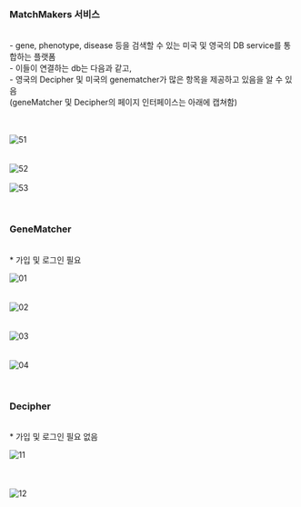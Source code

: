 ### MatchMakers 서비스 ###
<br>
- gene, phenotype, disease 등을 검색할 수 있는 미국 및 영국의 DB service를 통합하는 플랫폼   <br>
- 이들이 연결하는 db는 다음과 같고,     <br>
- 영국의 Decipher 및 미국의 genematcher가 많은 항목을 제공하고 있음을 알 수 있음     <br>
  (geneMatcher 및 Decipher의 페이지 인터페이스는 아래에 캡쳐함)     <br>
  
 <br>
  <br>
  
![51](https://user-images.githubusercontent.com/25417906/75645994-77e61b80-5c8b-11ea-8d42-646cd6bb94f5.PNG) <br>  
<br>
![52](https://user-images.githubusercontent.com/25417906/75646004-7ae10c00-5c8b-11ea-8201-f04308e913b7.PNG) <br>
<br>
![53](https://user-images.githubusercontent.com/25417906/75646010-7d436600-5c8b-11ea-96dc-310dc2c5886b.PNG) <br>  

 <br>

### <a herf = https://genematcher.org/> GeneMatcher </a> ###
  <br>  * 가입 및 로그인 필요 
  
![01](https://user-images.githubusercontent.com/25417906/75646167-0f4b6e80-5c8c-11ea-823c-680077334945.PNG) <br>  
<br>
![02](https://user-images.githubusercontent.com/25417906/75646169-12465f00-5c8c-11ea-9c81-9f09b997a9e6.PNG) <br>  
<br>
![03](https://user-images.githubusercontent.com/25417906/75646173-14102280-5c8c-11ea-9553-b0858658aa5e.PNG) <br>  
<br>
![04](https://user-images.githubusercontent.com/25417906/75646175-15d9e600-5c8c-11ea-9e3c-53605b59822d.PNG) <br>  

 <br>

### <a herf = https://decipher.sanger.ac.uk/> Decipher </a> ###
 <br>  * 가입 및 로그인 필요 없음

![11](https://user-images.githubusercontent.com/25417906/75646184-1a9e9a00-5c8c-11ea-86c1-3d8e9b272807.PNG) <br>
<br>
<br>
<br>
![12](https://user-images.githubusercontent.com/25417906/75646187-1ecab780-5c8c-11ea-8156-36781aeedf5c.PNG)



